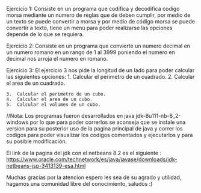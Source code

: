 Ejercicio 1:
  Consiste en un programa que codifica y decodifica codigo morsa mediante un numero de reglas que de deben cumplir, por medio de un texto se puede convertir a morsa y por medio de   código morsa se puede convertir a texto, tiene un menú para poder realizarse las opciones depende de lo que se requiera.
  
Ejercicio 2:
  Consiste en un programa que convierte un numero decimal en un numero romano en un rango de 1 al 3999 poniendo el numero en decimal nos arroja el numero en romano.

Ejercicio 3:
  El ejercicio 3 nos pide la longitud de un lado para poder calcular las siguientes opciones:
    1.  Calcular el perimetro de un cuadrado.
    2.  Calcular el area de un cuadrado.
    
    3.  Calcular el perimetro de un cubo.
    4.  Calcular el area de un cubo.
    5.  Calcular el volumen de un cubo.
    
//Nota: Los programas fueron desarrollados en java jdk-8u111-nb-8_2-windows por lo que para poder correrlos se aconseja que se instale una version para su posterior uso de la pagina principal de java y correr los codigos para poder visualizar los codigos comentados y ejecutarlos y para su posible modificación.

El link de la pagina del jdk con el netbeans 8.2 es el siguiente : https://www.oracle.com/technetwork/es/java/javase/downloads/jdk-netbeans-jsp-3413139-esa.html

Muchas gracias por la atencion espero les sea de su agrado y utilidad, hagamos una comunidad libre del conocimiento, saludos :)
